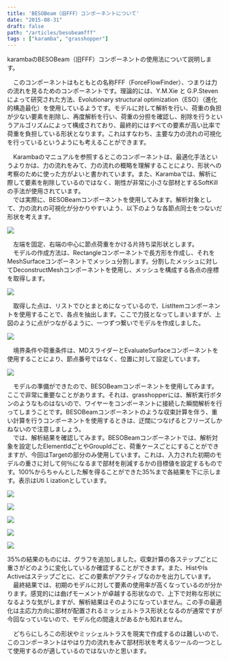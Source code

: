 ```yaml
---
title: 'BESOBeam（旧FFF）コンポーネントについて'
date: "2015-08-31"
draft: false
path: "/articles/besobeamfff"
tags : ["karamba", "grasshopper"]
---
```


karambaのBESOBeam（旧FFF）コンポーネントの使用法について説明します。  
  
　このコンポーネントはもともとの名称FFF（ForceFlowFinder）、つまりは力の流れを見るためのコンポーネントです。理論的には、Y.M.Xie と G.P.Steven によって研究された方法、Evolutionary structural optimization（ESO）（進化的構造最化）を使用しているようです。モデルに対して解析を行い、荷重の負担が少ない要素を削除し、再度解析を行い、荷重の分担を確認し、削除を行うというアルゴリズムによって構成されており、最終的にはすべての要素が高い比率で荷重を負担している形状となります。これはすなわち、主要な力の流れの可視化を行っているというようにも考えることができます。  
  
　Karambaのマニュアルを参照するとこのコンポーネントは、最適化手法というよりかは、力の流れをみて、力の流れの概略を理解することにより、形状への考察のために使った方がよいと書かれています。また、Karambaでは、解析に際して要素を削除しているのではなく、剛性が非常に小さな部材とするSoftKillの手法が使用されています。  
　では実際に、BESOBeamコンポーネントを使用してみます。解析対象として、力の流れの可視化が分かりやすいよう、以下のような各節点同士をつないだ形状を考えます。  
  
  
  

[![](http://1.bp.blogspot.com/-3VF5hNiGL7Q/VeMQ8YhYv8I/AAAAAAAAA08/UC8U1fC25J0/s640/%25E8%25A7%25A3%25E6%259E%2590%25E3%2583%25A2%25E3%2583%2587%25E3%2583%25AB.JPG)](http://1.bp.blogspot.com/-3VF5hNiGL7Q/VeMQ8YhYv8I/AAAAAAAAA08/UC8U1fC25J0/s1600/%25E8%25A7%25A3%25E6%259E%2590%25E3%2583%25A2%25E3%2583%2587%25E3%2583%25AB.JPG)

  
　左端を固定、右端の中心に節点荷重をかける片持ち梁形状とします。  
　モデルの作成方法は、Rectangleコンポーネントで長方形を作成し、それをMeshSurfaceコンポーネントでメッシュ分割します。分割したメッシュに対してDeconstructMeshコンポーネントを使用し、メッシュを構成する各点の座標を取得します。  
  

[![](http://1.bp.blogspot.com/-V-KnkUdbdvs/VeMRRTE1HCI/AAAAAAAAA1E/mYHYCbSvz7g/s640/%25E8%25A7%25A3%25E6%259E%2590%25E3%2583%25A2%25E3%2583%2587%25E3%2583%25AB%25E3%2581%25AE%25E4%25BD%259C%25E6%2588%2590.JPG)](http://1.bp.blogspot.com/-V-KnkUdbdvs/VeMRRTE1HCI/AAAAAAAAA1E/mYHYCbSvz7g/s1600/%25E8%25A7%25A3%25E6%259E%2590%25E3%2583%25A2%25E3%2583%2587%25E3%2583%25AB%25E3%2581%25AE%25E4%25BD%259C%25E6%2588%2590.JPG)

  
　取得した点は、リストでひとまとめになっているので、ListItemコンポーネントを使用することで、各点を抽出します。ここで力技となってしまいますが、上図のように点がつながるように、一つずつ繋いでモデルを作成しました。  
  

[![](http://3.bp.blogspot.com/-o2M6Rypu8oo/VeMTCzfd4hI/AAAAAAAAA1Q/nhcIi7ySpY4/s640/%25E7%2582%25B9%25E3%2581%25AE%25E6%258E%25A5%25E7%25B6%259A%25E6%25B3%2595.JPG)](http://3.bp.blogspot.com/-o2M6Rypu8oo/VeMTCzfd4hI/AAAAAAAAA1Q/nhcIi7ySpY4/s1600/%25E7%2582%25B9%25E3%2581%25AE%25E6%258E%25A5%25E7%25B6%259A%25E6%25B3%2595.JPG)

  
　境界条件や荷重条件は、MDスライダーとEvaluateSurfaceコンポーネントを使用することにより、節点番号ではなく、位置に対して設定しています。  
  

[![](http://3.bp.blogspot.com/-eLeKEwne0L0/VeMUKRPQ4gI/AAAAAAAAA1c/B-3MKK1_M-o/s640/%25E5%25A2%2583%25E7%2595%258C%25E6%259D%25A1%25E4%25BB%25B6%25E3%2581%25AE%25E8%25A8%25AD%25E5%25AE%259A.JPG)](http://3.bp.blogspot.com/-eLeKEwne0L0/VeMUKRPQ4gI/AAAAAAAAA1c/B-3MKK1_M-o/s1600/%25E5%25A2%2583%25E7%2595%258C%25E6%259D%25A1%25E4%25BB%25B6%25E3%2581%25AE%25E8%25A8%25AD%25E5%25AE%259A.JPG)

  
　モデルの準備ができたので、BESOBeamコンポーネントを使用してみます。ここで非常に重要なことがあります。それは、grasshopperには、解析実行ボタンのようなものはないので、ワイヤーをコンポーネントに接続した瞬間解析を行ってしまうことです。BESOBeamコンポーネントのような収束計算を伴う、重い計算を行うコンポーネントを使用するときは、迂闊につなげるとフリーズしかねないので注意しましょう。  
　では、解析結果を確認してみます。BESOBeamコンポーネントでは、解析対象を設定したElementIdごとやGroupIdごと、荷重ケースごとにすることができますが、今回はTargetの部分のみ使用しています。これは、入力された初期のモデルの重さに対して何％になるまで部材を削減するかの目標値を設定するものです。100%からちゃんとした解を得ることができた35%まで各結果を下に示します。表示はUtiｌizationとしています。  
  

[![](http://2.bp.blogspot.com/-jjNsDhkC4Mk/VeMY-ElL7aI/AAAAAAAAA18/TXGED12z4ho/s640/%25E7%25B5%2590%25E6%259E%259C1.JPG)](http://2.bp.blogspot.com/-jjNsDhkC4Mk/VeMY-ElL7aI/AAAAAAAAA18/TXGED12z4ho/s1600/%25E7%25B5%2590%25E6%259E%259C1.JPG)

  

[![](http://1.bp.blogspot.com/-SMnADzi5qjI/VeMY-I9py6I/AAAAAAAAA2Q/MWNMX-8V664/s640/%25E7%25B5%2590%25E6%259E%259C0.8.JPG)](http://1.bp.blogspot.com/-SMnADzi5qjI/VeMY-I9py6I/AAAAAAAAA2Q/MWNMX-8V664/s1600/%25E7%25B5%2590%25E6%259E%259C0.8.JPG)

  

[![](http://4.bp.blogspot.com/-9SfAahd0oWA/VeMY9ZUwvQI/AAAAAAAAA2I/T93BI1Eixdg/s640/%25E7%25B5%2590%25E6%259E%259C0.6.JPG)](http://4.bp.blogspot.com/-9SfAahd0oWA/VeMY9ZUwvQI/AAAAAAAAA2I/T93BI1Eixdg/s1600/%25E7%25B5%2590%25E6%259E%259C0.6.JPG)

  

[![](http://3.bp.blogspot.com/-wlWoYa8Apzk/VeMY9eeKIWI/AAAAAAAAA2E/5Q4ZcIilESU/s640/%25E7%25B5%2590%25E6%259E%259C0.4.JPG)](http://3.bp.blogspot.com/-wlWoYa8Apzk/VeMY9eeKIWI/AAAAAAAAA2E/5Q4ZcIilESU/s1600/%25E7%25B5%2590%25E6%259E%259C0.4.JPG)

  

[![](http://2.bp.blogspot.com/-76Mi6b205UA/VeMY9Ya-N-I/AAAAAAAAA2A/7wfAF2yLp4A/s640/%25E7%25B5%2590%25E6%259E%259C0.35.JPG)](http://2.bp.blogspot.com/-76Mi6b205UA/VeMY9Ya-N-I/AAAAAAAAA2A/7wfAF2yLp4A/s1600/%25E7%25B5%2590%25E6%259E%259C0.35.JPG)

  

35%の結果のものには、グラフを追加しました。収束計算の各ステップごとに重さがどのように変化しているか確認することができます。また、HistやIs Activeはステップごとに、どこの要素がアクティブなのかを出力しています。  
　最終結果では、初期のモデルに対して要素の使用率が高くなっているのが分かります。感覚的には曲げモーメントが卓越する形状なので、上下で対称な形状になるような気がしますが、解析結果はそのようになっていません。この手の最適化は主応力方向に部材が配置されるミッシェルトラス形状となるのが通常ですが今回なっていないので、モデル化の間違えがあるかも知れません。

　どちらにしろこの形状やミッシェルトラスを現実で作成するのは難しいので、このコンポーネントはやはり力の流れをみて部材形状を考えるツールの一つとして使用するのが適しているのではないかと思います。